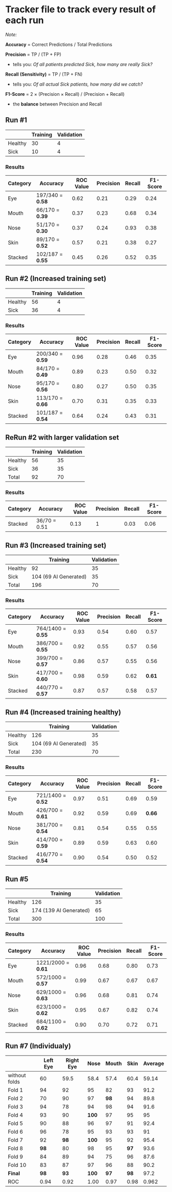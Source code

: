 # Tracker file to track every result of each run

_Note:_ 

**Accuracy** = Correct Predictions / Total Predictions

**Precision** = TP / (TP + FP) 
  - tells you: _Of all patients predicted Sick, how many are really Sick?_

**Recall** **(Sensitivity)** = TP / (TP + FN) 
  - tells you: _Of all actual Sick patients, how many did we catch?_

**F1-Score** = 2 × (Precision × Recall) / (Precision + Recall) 
  - the **balance** between Precision and Recall

## Run #1
|         | Training | Validation |
|---------|----------|------------|
| Healthy |   30     |     4      |
|  Sick   |   10     |     4      |

### Results
| Category | Accuracy | ROC Value | Precision | Recall | F1-Score |
|----------|--------------|-----------|--------|--------|---------|
| Eye   |  197/340 = **0.58**  |  0.62  | 0.21 | 0.29 | 0.24 |
| Mouth | 66/170 = **0.39** | 0.37 | 0.23 | 0.68 | 0.34 |
| Nose | 51/170 = **0.30** | 0.37 | 0.24 | 0.93 | 0.38 |
| Skin | 89/170 = **0.52** | 0.57 | 0.21 | 0.38 | 0.27 |
| Stacked | 102/187 = **0.55** | 0.45| 0.26 | 0.52 | 0.35 |



## Run #2 (Increased training set)
|         | Training | Validation |
|---------|----------|------------|
| Healthy |   56     |     4      |
|  Sick   |   36     |     4      |

### Results
| Category | Accuracy | ROC Value | Precision | Recall | F1-Score |
|----------|--------------|-----------|--------|--------|---------|
| Eye   |  200/340 = **0.59**  |  0.96  | 0.28 | 0.46 | 0.35 |
| Mouth | 84/170 = **0.49** | 0.89 | 0.23 | 0.50 | 0.32 |
| Nose | 95/170 = **0.56** | 0.80 | 0.27 | 0.50 | 0.35 |
| Skin | 113/170 = **0.66** | 0.70 | 0.31 | 0.35 | 0.33 |
| Stacked | 101/187 = **0.54** | 0.64| 0.24 | 0.43 | 0.31 |



## ReRun #2 with larger validation set
|         | Training | Validation |
|---------|----------|------------|
| Healthy |   56     |     35      |
|  Sick   |   36     |     35      |
| Total | 92 | 70 |

### Results
| Category | Accuracy | ROC Value | Precision | Recall | F1-Score |
|----------|--------------|-----------|--------|--------|---------|
| Stacked | 36/70 = 0.51 | 0.13| 1 | 0.03 | 0.06 |



## Run #3 (Increased training set)
|         | Training | Validation |
|---------|----------|------------|
| Healthy |   92     |     35      |
|  Sick   |   104 (69 AI Generated)  |   35   |
| Total | 196 | 70 |

### Results
| Category | Accuracy | ROC Value | Precision | Recall | F1-Score |
|----------|--------------|-----------|--------|--------|---------|
| Eye   |  764/1400 = **0.55**  |  0.93  | 0.54 | 0.60 | 0.57 |
| Mouth | 386/700 = **0.55** | 0.92 | 0.55 | 0.57 | 0.56 |
| Nose | 399/700 = **0.57** | 0.86 | 0.57 | 0.55 | 0.56 |
| Skin | 417/700 = **0.60** | 0.98 | 0.59 | 0.62 | **0.61** |
| Stacked | 440/770 = **0.57** | 0.87| 0.57 | 0.58 | 0.57 |



## Run #4 (Increased training healthy)
|         | Training | Validation |
|---------|----------|------------|
| Healthy |   126     |     35      |
|  Sick   |   104 (69 AI Generated)  |   35   |
| Total | 230 | 70 |

### Results
| Category | Accuracy | ROC Value | Precision | Recall | F1-Score |
|----------|--------------|-----------|--------|--------|---------|
| Eye   |  721/1400 = **0.52**  |  0.97  | 0.51 | 0.69 | 0.59 |
| Mouth | 426/700 = **0.61** | 0.92 | 0.59 | 0.69 | **0.66** |
| Nose | 381/700 = **0.54** | 0.81 | 0.54 | 0.55 | 0.55 |
| Skin | 414/700 = **0.59** | 0.89 | 0.59 | 0.63 | 0.60 |
| Stacked | 416/770 = **0.54** | 0.90| 0.54 | 0.50 | 0.52 |


## Run #5 
|         | Training | Validation |
|---------|----------|------------|
| Healthy |   126     |     35      |
|  Sick   |   174 (139 AI Generated)  |   65   |
| Total | 300 | 100 |

### Results
| Category | Accuracy | ROC Value | Precision | Recall | F1-Score |
|----------|--------------|-----------|--------|--------|---------|
| Eye   |  1221/2000 = **0.61**  |  0.96  | 0.68 | 0.80 | 0.73 |
| Mouth | 572/1000 = **0.57** | 0.99 | 0.67 | 0.67 | 0.67 |
| Nose | 629/1000 = **0.63** | 0.96 | 0.68 | 0.81 | 0.74 |
| Skin | 623/1000 = **0.62** | 0.95 | 0.67 | 0.82 | 0.74 |
| Stacked | 684/1100 = **0.62** | 0.90| 0.70 | 0.72 | 0.71 |


## Run #7 (Individualy)
| |Left Eye|Right Eye|Nose|Mouth|Skin|Average|
|------|------|-----|------|------|----|----|
|without folds|60|59.5|58.4|57.4|60.4|59.14|
|Fold 1|94|92|95|82|93|91.2|
|Fold 2|70|90|97|**98**|94|89.8|
|Fold 3|94|78|94|98|94|91.6|
|Fold 4|93|90|**100**|97|95|95|
|Fold 5|90|88|96|97|91|92.4|
|Fold 6|96|78|95|93|93|91|
|Fold 7|92|**98**|**100**|95|92|95.4|
|Fold 8|**98**|80|98|95|**97**|93.6|
|Fold 9|84|89|94|75|96|87.6|90.12|
|Fold 10|83|87|97|96|88|90.2|
|**Final**|**98**|**93**|**100**|**97**|**98**|97.2|
|ROC|0.94|0.92|1.00|0.97|0.98|0.962|


